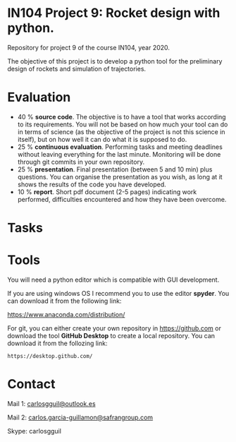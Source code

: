 # IN104 Project 9: Rocket design with python. 

Repository for project 9 of the course IN104, year 2020.

The objective of this project is to develop a python tool for the preliminary design of rockets and simulation of trajectories.


# Evaluation 

* 40 % **source code**. The objective is to have a tool that works according to its requirements. You will not be based on how much your tool can do in terms of science (as the objective of the project is not this science in itself), but on how well it can do what it is supposed to do.
* 25 % **continuous evaluation**. Performing tasks and meeting deadlines without leaving everything for the last minute. Monitoring will be done through git commits in your own repository.
* 25 % **presentation**. Final presentation (between 5 and 10 min) plus questions. You can organise the presentation as you wish, as long at it shows the results of the code you have developed. 
* 10 % **report**. Short pdf document (2-5 pages) indicating work performed, difficulties encountered and how they have been overcome. 

# Tasks



# Tools

You will need a python editor which is compatible with GUI development. 

If you are using windows OS I recommend you to use the editor **spyder**. You can download it from the following link:

  https://www.anaconda.com/distribution/ 
  
For git, you can either create your own repository in https://github.com or download the tool **GitHub Desktop**  to create a local repository. You can download it from the follozing link:

    https://desktop.github.com/
  
# Contact
Mail 1: carlosgguil@outlook.es

Mail 2: carlos.garcia-guillamon@safrangroup.com

Skype: carlosgguil
